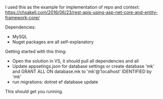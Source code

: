 ﻿I used this as the example for implementation of repo and context:
https://chsakell.com/2016/06/23/rest-apis-using-asp-net-core-and-entity-framework-core/

Dependencies:

 - MySQL
 - Nuget packages are all self-explanatory

Getting started with this thing:

 - Open the solution in VS, it should pull all dependencies and all
 - Update appsetings.json for database settings or create database 'mk' and GRANT ALL ON database.mk to 'mk'@'localhost' IDENTIFIED by 'mk'
 - run migrations: dotnet ef database update

 This should get you running.